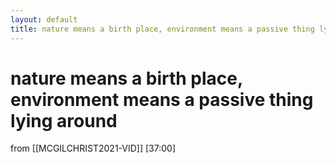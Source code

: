 ```yaml
---
layout: default
title: nature means a birth place, environment means a passive thing lying around
---
```

# nature means a birth place, environment means a passive thing lying around
from [[MCGILCHRIST2021-VID]] [37:00]